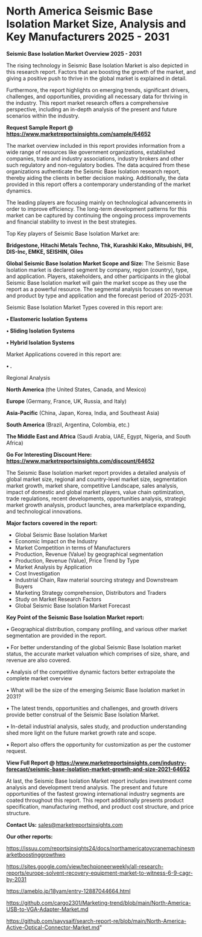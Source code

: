 # North America Seismic Base Isolation Market Size, Analysis and Key Manufacturers 2025 - 2031

<Strong> Seismic Base Isolation Market Overview 2025 - 2031</strong>

The rising technology in Seismic Base Isolation Market is also depicted in this research report. Factors that are boosting the growth of the market, and giving a positive push to thrive in the global market is explained in detail.

Furthermore, the report highlights on emerging trends, significant drivers, challenges, and opportunities, providing all necessary data for thriving in the industry. This report market research offers a comprehensive perspective, including an in-depth analysis of the present and future scenarios within the industry.

<strong>Request Sample Report @ <a href=https://www.marketreportsinsights.com/sample/64652>https://www.marketreportsinsights.com/sample/64652</a></strong>

The market overview included in this report provides information from a wide range of resources like government organizations, established companies, trade and industry associations, industry brokers and other such regulatory and non-regulatory bodies. The data acquired from these organizations authenticate the Seismic Base Isolation research report, thereby aiding the clients in better decision making. Additionally, the data provided in this report offers a contemporary understanding of the market dynamics.

The leading players are focusing mainly on technological advancements in order to improve efficiency. The long-term development patterns for this market can be captured by continuing the ongoing process improvements and financial stability to invest in the best strategies.

Top Key players of Seismic Base Isolation Market are:

<strong>Bridgestone, Hitachi Metals Techno, Thk, Kurashiki Kako, Mitsubishi, IHI, DIS-Inc, EMKE, SEISHIN, Oiles</strong>

<strong><b>Global Seismic Base Isolation Market Scope and Size:</b></strong>
The Seismic Base Isolation market is declared segment by company, region (country), type, and application. Players, stakeholders, and other participants in the global Seismic Base Isolation market will gain the market scope as they use the report as a powerful resource. The segmental analysis focuses on revenue and product by type and application and the forecast period of 2025-2031.

Seismic Base Isolation Market Types covered in this report are:

<strong>• Elastomeric Isolation Systems

• Sliding Isolation Systems

• Hybrid Isolation Systems</strong>

Market Applications covered in this report are:

<strong>• .</strong> 

Regional Analysis

<strong>North America</strong> (the United States, Canada, and Mexico)

<strong>Europe</strong> (Germany, France, UK, Russia, and Italy)

<strong>Asia-Pacific</strong> (China, Japan, Korea, India, and Southeast Asia)

<strong>South America</strong> (Brazil, Argentina, Colombia, etc.)

<strong>The Middle East and Africa</strong> (Saudi Arabia, UAE, Egypt, Nigeria, and South Africa)

<strong>Go For Interesting Discount Here: <a href=https://www.marketreportsinsights.com/discount/64652>https://www.marketreportsinsights.com/discount/64652</a></strong>

The Seismic Base Isolation market report provides a detailed analysis of global market size, regional and country-level market size, segmentation market growth, market share, competitive Landscape, sales analysis, impact of domestic and global market players, value chain optimization, trade regulations, recent developments, opportunities analysis, strategic market growth analysis, product launches, area marketplace expanding, and technological innovations.

<strong><b>Major factors covered in the report:</b></strong>
<ul>
  <li>Global Seismic Base Isolation Market </li>
  <li>Economic Impact on the Industry</li>
  <li>Market Competition in terms of Manufacturers</li>
  <li>Production, Revenue (Value) by geographical segmentation</li>
  <li>Production, Revenue (Value), Price Trend by Type</li>
  <li>Market Analysis by Application</li>
  <li>Cost Investigation</li>
  <li>Industrial Chain, Raw material sourcing strategy and Downstream Buyers</li>
  <li>Marketing Strategy comprehension, Distributors and Traders</li>
  <li>Study on Market Research Factors</li>
  <li>Global Seismic Base Isolation Market Forecast</li>
</ul>

<strong><b>Key Point of the Seismic Base Isolation Market report:</b></strong>

• Geographical distribution, company profiling, and various other market segmentation are provided in the report.

• For better understanding of the global Seismic Base Isolation market status, the accurate market valuation which comprises of size, share, and revenue are also covered.

• Analysis of the competitive dynamic factors better extrapolate the complete market overview

• What will be the size of the emerging Seismic Base Isolation market in 2031?

• The latest trends, opportunities and challenges, and growth drivers provide better construal of the Seismic Base Isolation Market.

• In-detail industrial analysis, sales study, and production understanding shed more light on the future market growth rate and scope.

• Report also offers the opportunity for customization as per the customer request.

<strong><b>View Full Report @ <a href=https://www.marketreportsinsights.com/industry-forecast/seismic-base-isolation-market-growth-and-size-2021-64652>https://www.marketreportsinsights.com/industry-forecast/seismic-base-isolation-market-growth-and-size-2021-64652</a></b></strong>


At last, the Seismic Base Isolation Market report includes investment come analysis and development trend analysis. The present and future opportunities of the fastest growing international industry segments are coated throughout this report. This report additionally presents product specification, manufacturing method, and product cost structure, and price structure.

<strong>Contact Us:</strong>
sales@marketreportsinsights.com

<strong>Our other reports:</strong>

<a href=https://issuu.com/reportsinsights24/docs/northamericatoycranemachinesmarketboostinggrowthwo>https://issuu.com/reportsinsights24/docs/northamericatoycranemachinesmarketboostinggrowthwo</a>

<a href=https://sites.google.com/view/techpioneerweekly/all-research-reports/europe-solvent-recovery-equipment-market-to-witness-6-9-cagr-by-2031>https://sites.google.com/view/techpioneerweekly/all-research-reports/europe-solvent-recovery-equipment-market-to-witness-6-9-cagr-by-2031</a>

<a href=https://ameblo.jp/18yam/entry-12887044664.html>https://ameblo.jp/18yam/entry-12887044664.html</a>

<a href=https://github.com/cargo2301/Marketing-trend/blob/main/North-America-USB-to-VGA-Adapter-Market.md>https://github.com/cargo2301/Marketing-trend/blob/main/North-America-USB-to-VGA-Adapter-Market.md</a>

<a href=https://github.com/sayysaif/search-report-re/blob/main/North-America-Active-Optical-Connector-Market.md>https://github.com/sayysaif/search-report-re/blob/main/North-America-Active-Optical-Connector-Market.md</a>"
